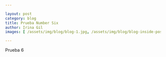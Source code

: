 ```yaml
---

layout: post
category: blog
title: Prueba Number Six
author: Irina Gil
images: [ /assets/img/blog/blog-1.jpg, /assets/img/blog/blog-inside-post.jpg ]

---
```


Prueba 6
